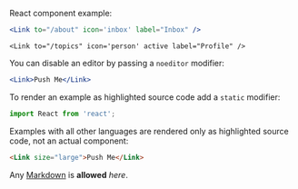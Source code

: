 React component example:

```jsx
<Link to="/about" icon='inbox' label="Inbox" />
```

```
<Link to="/topics" icon='person' active label="Profile" />
```

You can disable an editor by passing a `noeditor` modifier:

```jsx noeditor
<Link>Push Me</Link>
```

To render an example as highlighted source code add a `static` modifier:

```jsx static
import React from 'react';
```

Examples with all other languages are rendered only as highlighted source code, not an actual component:

```html
<Link size="large">Push Me</Link>
```

Any [Markdown](http://daringfireball.net/projects/markdown/) is **allowed** _here_.
